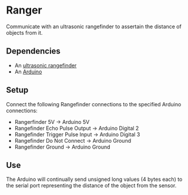 # Ranger

Communicate with an ultrasonic rangefinder to assertain the distance of objects from it.

## Dependencies

* An [ultrasonic rangefinder](http://www.robot-electronics.co.uk/htm/srf04tech.htm)
* An [Arduino](http://arduino.cc)

## Setup

Connect the following Rangefinder connections to the specified Arduino connections:

* Rangerfinder 5V -> Arduino 5V
* Rangefinder Echo Pulse Output -> Arduino Digital 2
* Rangefinder Trigger Pulse Input -> Arduino Digital 3
* Rangefinder Do Not Connect -> Arduino Ground
* Rangefinder Ground -> Arduino Ground

## Use

The Arduino will continually send unsigned long values (4 bytes each) to the serial port representing the distance of the object from the sensor.
